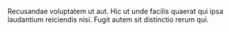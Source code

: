 Recusandae voluptatem ut aut.
Hic ut unde facilis quaerat qui ipsa laudantium reiciendis nisi.
Fugit autem sit distinctio rerum qui.